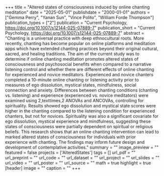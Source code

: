 +++
title = "Altered states of consciousness induced by online chanting meditation"
date = "2025-05-01"
publishdate = "2000-01-01"
authors = ["Gemma Perry", "Yanan Sun", "Vince Polito", "William Forde Thompson"]
publication_types = ["2"]
publication = "Current Psychology, https://doi.org/10.1007/s12144-025-07889-7"
publication_short = "Current Psychology, https://doi.org/10.1007/s12144-025-07889-7"
abstract = "Chanting is a universal practice with deep ethnocultural roots. More recently, chanting has become popular on online platforms and meditation apps which have extended chanting practices beyond their original cultural, sacred, and healing traditions. The aim of the current study was to determine if online chanting meditation promotes altered states of consciousness and psychosocial benefits when compared to a narrative listening control and whether there are different effects of online chanting for experienced and novice meditators. Experienced and novice chanters completed a 10-minute online chanting or listening activity prior to measures of ego dissolution, mystical states, mindfulness, social connection and anxiety. Differences between chanting conditions (chanting vs. listening) and experience (experienced vs. novice meditators) were examined using 2,texttimes,2 ANOVAs and ANCOVAs, controlling for spirituality. Results showed ego dissolution and mystical state scores were higher in the chanting compared to the listening condition for experienced chanters, but not for novices. Spirituality was also a significant covariate for ego dissolution, mystical experience and mindfulness, suggesting these states of consciousness were partially dependent on spiritual or religious beliefs. This research shows that an online chanting intervention can lead to marked altered states of consciousness for individuals with prior experience with chanting. The findings may inform future design and development of contemplative activities."
summary = ""
image_preview = ""
featured = false
projects = ['AlteredStates']
tags = []
url_pdf = ""
url_preprint = ""
url_code = ""
url_dataset = ""
url_project = ""
url_slides = ""
url_video = ""
url_poster = ""
url_source = ""
math = true
highlight = true
[header]
image = ""
caption = ""
+++
